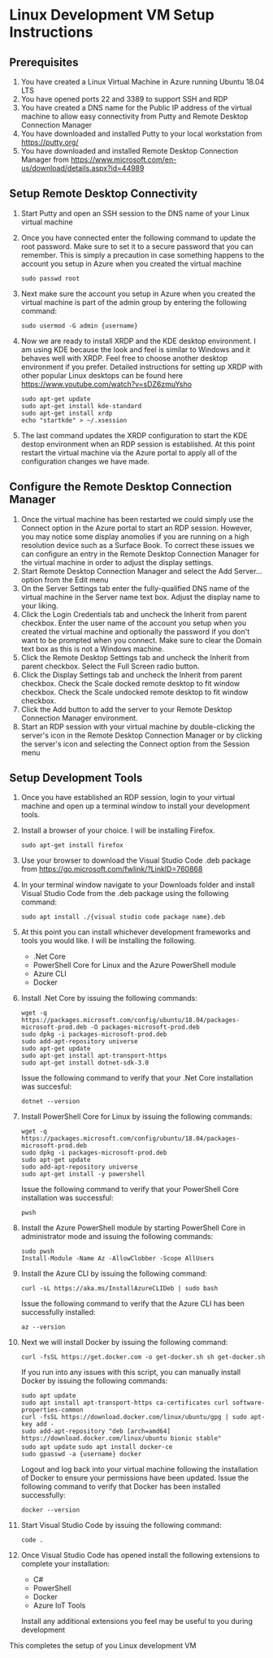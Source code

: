 # Linux Development VM Setup Instructions

## Prerequisites
1. You have created a Linux Virtual Machine in Azure running Ubuntu 18.04 LTS
1. You have opened ports 22 and 3389 to support SSH and RDP
1. You have created a DNS name for the Public IP address of the virtual machine to allow easy connectivity from Putty and Remote Desktop Connection Manager
1. You have downloaded and installed Putty to your local workstation from https://putty.org/
1. You have downloaded and installed Remote Desktop Connection Manager from https://www.microsoft.com/en-us/download/details.aspx?id=44989

## Setup Remote Desktop Connectivity
1. Start Putty and open an SSH session to the DNS name of your Linux virtual machine
1. Once you have connected enter the following command to update the root password. Make sure to set it to a secure password that you can remember. This is simply a precaution in case something happens to the account you setup in Azure when you created the virtual machine
 
     `sudo passwd root`

1. Next make sure the account you setup in Azure when you created the virtual machine is part of the admin group by entering the following command:
 
    `sudo usermod -G admin {username}` 

1. Now we are ready to install XRDP and the KDE desktop environment. I am using KDE because the look and feel is similar to Windows and it behaves well with XRDP. Feel free to choose another desktop environment if you prefer. Detailed instructions for setting up XRDP with other popular Linux desktops can be found here https://www.youtube.com/watch?v=sDZ6zmuYsho
 
    `sudo apt-get update`  
    `sudo apt-get install kde-standard`  
    `sudo apt-get install xrdp`  
    `echo "startkde" > ~/.xsession`

1. The last command updates the XRDP configuration to start the KDE destop environment when an RDP session is established. At this point restart the virtual machine via the Azure portal to apply all of the configuration changes we have made.

## Configure the Remote Desktop Connection Manager
1. Once the virtual machine has been restarted we could simply use the Connect option in the Azure portal to start an RDP session. However, you may notice some display anomolies if you are running on a high resolution device such as a Surface Book. To correct these issues we can configure an entry in the Remote Desktop Connection Manager for the virtual machine in order to adjust the display settings.
1. Start Remote Desktop Connection Manager and select the Add Server... option from the Edit menu
1. On the Server Settings tab enter the fully-qualified DNS name of the virtual machine in the Server name text box. Adjust the display name to your liking.
1. Click the Login Credentials tab and uncheck the Inherit from parent checkbox. Enter the user name of the account you setup when you created the virtual machine and optionally the password if you don't want to be prompted when you connect. Make sure to clear the Domain text box as this is not a Windows machine.
1. Click the Remote Desktop Settings tab and uncheck the Inherit from parent checkbox. Select the Full Screen radio button.
1. Click the Display Settings tab and uncheck the Inherit from parent checkbox. Check the Scale docked remote desktop to fit window checkbox. Check the Scale undocked remote desktop to fit window checkbox.
1. Click the Add button to add the server to your Remote Desktop Connection Manager environment.
1. Start an RDP session with your virtual machine by double-clicking the server's icon in the Remote Desktop Connection Manager or by clicking the server's icon and selecting the Connect option from the Session menu

## Setup Development Tools
 1. Once you have established an RDP session, login to your virtual machine and open up a terminal window to install your development tools.
 1. Install a browser of your choice. I will be installing Firefox.
 
    `sudo apt-get install firefox`  
1. Use your browser to download the Visual Studio Code .deb package from https://go.microsoft.com/fwlink/?LinkID=760868
1. In your terminal window navigate to your Downloads folder and install Visual Studio Code from the .deb package using the following command:
 
    `sudo apt install ./{visual studio code package name}.deb`   

1. At this point you can install whichever development frameworks and tools you would like. I will be installing the following.  
    - .Net Core
    - PowerShell Core for Linux and the Azure PowerShell module
    - Azure CLI
    - Docker

1. Install .Net Core by issuing the following commands:

    `wget -q https://packages.microsoft.com/config/ubuntu/18.04/packages-microsoft-prod.deb -O packages-microsoft-prod.deb`  
    `sudo dpkg -i packages-microsoft-prod.deb`  
    `sudo add-apt-repository universe`  
    `sudo apt-get update`  
    `sudo apt-get install apt-transport-https`  
    `sudo apt-get install dotnet-sdk-3.0`  

    Issue the following command to verify that your .Net Core installation was succesful:

    `dotnet --version`

1. Install PowerShell Core for Linux by issuing the following commands:

    `wget -q https://packages.microsoft.com/config/ubuntu/18.04/packages-microsoft-prod.deb`  
    `sudo dpkg -i packages-microsoft-prod.deb`  
    `sudo apt-get update`  
    `sudo add-apt-repository universe`  
    `sudo apt-get install -y powershell`  
     
    Issue the following command to verify that your PowerShell Core installation was successful:  

   `pwsh`

1. Install the Azure PowerShell module by starting PowerShell Core in administrator mode and issuing the following commands:

    `sudo pwsh`  
    `Install-Module -Name Az -AllowClobber -Scope AllUsers`  

1. Install the Azure CLI by issuing the following command:

    `curl -sL https://aka.ms/InstallAzureCLIDeb | sudo bash`  

    Issue the following command to verify that the Azure CLI has been successfully installed:

    `az --version`   

1. Next we will install Docker by issuing the following command:

    `curl -fsSL https://get.docker.com -o get-docker.sh
sh get-docker.sh`  

    If you run into any issues with this script, you can manually install Docker by issuing the following commands:

    `sudo apt update`  
    `sudo apt install apt-transport-https ca-certificates curl software-properties-common`  
    `curl -fsSL https://download.docker.com/linux/ubuntu/gpg | sudo apt-key add -`  
    `sudo add-apt-repository "deb [arch=amd64] https://download.docker.com/linux/ubuntu bionic stable"`  
    `sudo apt update`
    `sudo apt install docker-ce`  
    `sudo gpasswd -a {username} docker`

    Logout and log back into your virtual machine following the installation of Docker to ensure your permissions have been updated. Issue the following command to verify that Docker has been installed successfully:

    `docker --version`  

1. Start Visual Studio Code by issuing the following command:

    `code .`  

1. Once Visual Studio Code has opened install the following extensions to complete your installation:  
     - C#
     - PowerShell
     - Docker
     - Azure IoT Tools  

    Install any additional extensions you feel may be useful to you during development

This completes the setup of you Linux development VM